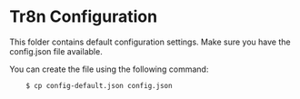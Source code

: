 Tr8n Configuration
=================

This folder contains default configuration settings. Make sure you have the config.json file available.

You can create the file using the following command:

        $ cp config-default.json config.json


